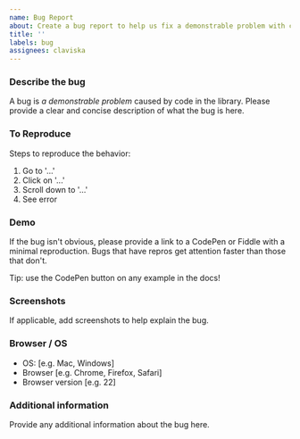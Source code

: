 ```yaml
---
name: Bug Report
about: Create a bug report to help us fix a demonstrable problem with code in the library.
title: ''
labels: bug
assignees: claviska
---
```


### Describe the bug

A bug is _a demonstrable problem_ caused by code in the library. Please provide a clear and concise description of what the bug is here.

### To Reproduce

Steps to reproduce the behavior:

1. Go to '...'
2. Click on '...'
3. Scroll down to '...'
4. See error

### Demo

If the bug isn't obvious, please provide a link to a CodePen or Fiddle with a minimal reproduction. Bugs that have repros get attention faster than those that don't.

Tip: use the CodePen button on any example in the docs!

### Screenshots

If applicable, add screenshots to help explain the bug.

### Browser / OS

- OS: [e.g. Mac, Windows]
- Browser [e.g. Chrome, Firefox, Safari]
- Browser version [e.g. 22]

### Additional information

Provide any additional information about the bug here.
